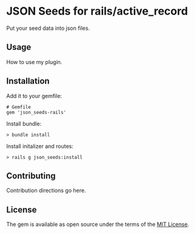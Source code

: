 # JSON Seeds for rails/active_record

Put your seed data into json files.

## Usage

How to use my plugin.

## Installation

Add it to your gemfile:

    # Gemfile
    gem 'json_seeds-rails'

Install bundle:

    > bundle install

Install initalizer and routes:

    > rails g json_seeds:install

## Contributing

Contribution directions go here.

## License

The gem is available as open source under the terms of the [MIT License](https://opensource.org/licenses/MIT).
